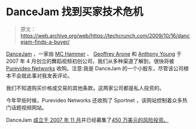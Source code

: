 # DanceJam 找到买家技术危机

> 原文：<https://web.archive.org/web/https://techcrunch.com/2009/10/16/dancejam-finds-a-buyer/>

 [DanceJam](https://web.archive.org/web/20221007183820/http://www.dancejam.com/) ，一家由 [MC Hammer](https://web.archive.org/web/20221007183820/http://www.crunchbase.com/person/mc-hammer) 、 [Geoffrey Arone](https://web.archive.org/web/20221007183820/http://www.crunchbase.com/person/geoffrey-arone) 和 [Anthony Young](https://web.archive.org/web/20221007183820/http://www.crunchbase.com/person/anthony-young) 于 2007 年 4 月创立的舞蹈视频初创公司，我们从多种渠道了解到，很快将被 [Purevideo Networks](https://web.archive.org/web/20221007183820/http://www.purevideo.com/) 收购。注意:我是 DanceJam 的一个小股东，尽管该公司根本不会就此事对我发表评论。

我们不知道购买价格或交易的其他条款。这两家公司都是私人投资的。

今年早些时候，Purevideo Networks 还收购了 Sportnet ，该网站控制着众多热门话题视频网站。

DanceJam [成立于 2007 年 11 月](https://web.archive.org/web/20221007183820/http://www.beta.techcrunch.com/2007/11/06/mc-hammers-dancejam-opens-its-doors-to-a-select-few/)并已经募集了[450 万美元的风险投资。](https://web.archive.org/web/20221007183820/http://www.crunchbase.com/company/dancejam)